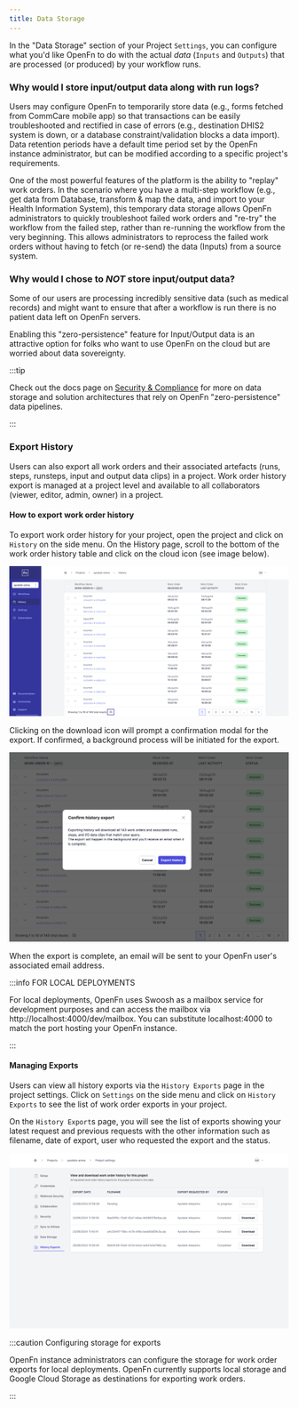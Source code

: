 ```yaml
---
title: Data Storage
---
```


In the "Data Storage" section of your Project `Settings`, you can configure what
you'd like OpenFn to do with the actual _data_ (`Inputs` and `Outputs`) that are
processed (or produced) by your workflow runs.

### Why would I store input/output data along with run logs?

Users may configure OpenFn to temporarily store data (e.g., forms fetched from
CommCare mobile app) so that transactions can be easily troubleshooted and
rectified in case of errors (e.g., destination DHIS2 system is down, or a
database constraint/validation blocks a data import). Data retention periods
have a default time period set by the OpenFn instance administrator, but can be
modified according to a specific project's requirements.

One of the most powerful features of the platform is the ability to "replay"
work orders. In the scenario where you have a multi-step workflow (e.g., get
data from Database, transform & map the data, and import to your Health
Information System), this temporary data storage allows OpenFn administrators to
quickly troubleshoot failed work orders and "re-try" the workflow from the
failed step, rather than re-running the workflow from the very beginning. This
allows administrators to reprocess the failed work orders without having to
fetch (or re-send) the data (Inputs) from a source system.

### Why would I chose to _NOT_ store input/output data?

Some of our users are processing incredibly sensitive data (such as medical
records) and might want to ensure that after a workflow is run there is no
patient data left on OpenFn servers.

Enabling this "zero-persistence" feature for Input/Output data is an attractive
option for folks who want to use OpenFn on the cloud but are worried about data
sovereignty.

:::tip

Check out the docs page on
[Security & Compliance](../get-started/security-compliance.md) for more on data
storage and solution architectures that rely on OpenFn "zero-persistence" data
pipelines.

:::

### Export History

Users can also export all work orders and their associated artefacts (runs,
steps, runsteps, input and output data clips) in a project. Work order history
export is managed at a project level and available to all collaborators (viewer,
editor, admin, owner) in a project.

#### How to export work order history

To export work order history for your project, open the project and click on
`History` on the side menu. On the History page, scroll to the bottom of the
work order history table and click on the cloud icon (see image below).

![History Page](/img/history_page_cloud.png)

Clicking on the download icon will prompt a confirmation modal for the export.
If confirmed, a background process will be initiated for the export.

![Confirm export](/img/confirm_export.png)

When the export is complete, an email will be sent to your OpenFn user's
associated email address.

:::info FOR LOCAL DEPLOYMENTS

For local deployments, OpenFn uses Swoosh as a mailbox service for development
purposes and can access the mailbox via http://localhost:4000/dev/mailbox. You
can substitute localhost:4000 to match the port hosting your OpenFn instance.

:::

#### Managing Exports

Users can view all history exports via the `History Exports` page in the project
settings. Click on `Settings` on the side menu and click on `History Exports` to
see the list of work order exports in your project.

On the `History Export`s page, you will see the list of exports showing your
latest request and previous requests with the other information such as
filename, date of export, user who requested the export and the status.

![List of history exports ](/img/history_exports_page.png)

:::caution Configuring storage for exports

OpenFn instance administrators can configure the storage for work order exports
for local deployments. OpenFn currently supports local storage and Google Cloud
Storage as destinations for exporting work orders.

:::
